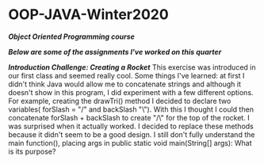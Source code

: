 # OOP-JAVA-Winter2020

***Object Oriented Programming course*** 

***Below are some of the assignments I've worked on this quarter***

***Introduction Challenge: Creating a Rocket***
This exercise was introduced in our first class and seemed really cool. Some things I've learned: 
at first I didn't think Java would allow me to concatenate strings and although it doesn't show 
in this program, I did experiment with a few different options. For example, creating the drawTri()
method I decided to declare two variables( forSlash = "/" and backSlash "\\"). With this I thought 
I could then concatenate forSlash + backSlash to create "/\\" for the top of the rocket. I was surprised
when it actually worked. I decided to replace these methods because it didn't seem to be a good design. 
I still don't fully understand the main function(), placing args in public static void main(String[] args): 
What is its purpose? 


